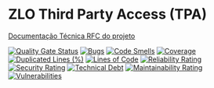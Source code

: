 # ZLO Third Party Access (TPA)
[Documentação Técnica RFC do projeto](https://docs.google.com/document/d/11Tobzwm5-JkiURC2DJRTKl8LARjj46NG/edit?usp=sharing&ouid=113156827946997430842&rtpof=true&sd=true)

[![Quality Gate Status](https://sonarcloud.io/api/project_badges/measure?project=Davi-PF_frontendtcc&metric=alert_status)](https://sonarcloud.io/summary/new_code?id=Davi-PF_frontendtcc)
[![Bugs](https://sonarcloud.io/api/project_badges/measure?project=Davi-PF_frontendtcc&metric=bugs)](https://sonarcloud.io/summary/new_code?id=Davi-PF_frontendtcc)
[![Code Smells](https://sonarcloud.io/api/project_badges/measure?project=Davi-PF_frontendtcc&metric=code_smells)](https://sonarcloud.io/summary/new_code?id=Davi-PF_frontendtcc)
[![Coverage](https://sonarcloud.io/api/project_badges/measure?project=Davi-PF_frontendtcc&metric=coverage)](https://sonarcloud.io/summary/new_code?id=Davi-PF_frontendtcc)
[![Duplicated Lines (%)](https://sonarcloud.io/api/project_badges/measure?project=Davi-PF_frontendtcc&metric=duplicated_lines_density)](https://sonarcloud.io/summary/new_code?id=Davi-PF_frontendtcc)
[![Lines of Code](https://sonarcloud.io/api/project_badges/measure?project=Davi-PF_frontendtcc&metric=ncloc)](https://sonarcloud.io/summary/new_code?id=Davi-PF_frontendtcc)
[![Reliability Rating](https://sonarcloud.io/api/project_badges/measure?project=Davi-PF_frontendtcc&metric=reliability_rating)](https://sonarcloud.io/summary/new_code?id=Davi-PF_frontendtcc)
[![Security Rating](https://sonarcloud.io/api/project_badges/measure?project=Davi-PF_frontendtcc&metric=security_rating)](https://sonarcloud.io/summary/new_code?id=Davi-PF_frontendtcc)
[![Technical Debt](https://sonarcloud.io/api/project_badges/measure?project=Davi-PF_frontendtcc&metric=sqale_index)](https://sonarcloud.io/summary/new_code?id=Davi-PF_frontendtcc)
[![Maintainability Rating](https://sonarcloud.io/api/project_badges/measure?project=Davi-PF_frontendtcc&metric=sqale_rating)](https://sonarcloud.io/summary/new_code?id=Davi-PF_frontendtcc)
[![Vulnerabilities](https://sonarcloud.io/api/project_badges/measure?project=Davi-PF_frontendtcc&metric=vulnerabilities)](https://sonarcloud.io/summary/new_code?id=Davi-PF_frontendtcc)
